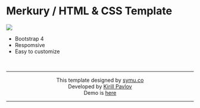 # Merkury / HTML &amp; CSS Template
<img src="https://pavz.ru/demo/images/browser-mockup.jpg" />

<ul>
    <li>Bootstrap 4</li>
    <li>Respomsive</li>
    <li>Easy to customize</li>
</ul>

<br>

<hr>
<p align="center">
This template designed by <a href="https://symu.co/freebies/templates-4/merkury-psd-template/">symu.co</a> <br>
Developed by <a href="http://pavz.ru">Kirill Pavlov</a> <br>
Demo is <a href="http://pavz.ru/demo/merkury">here</a>
</p>
<hr>
